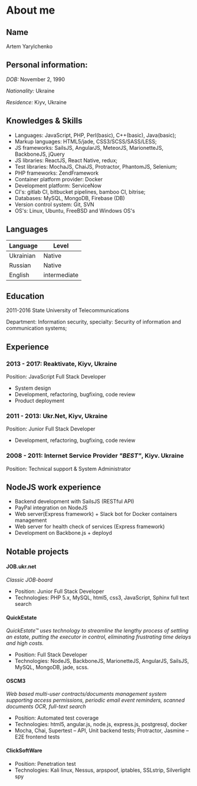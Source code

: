 # About me

## Name
Artem Yarylchenko

## Personal information:
*DOB:* November 2, 1990

*Nationality:* Ukraine

*Residence:* Kiyv, Ukraine

## Knowledges & Skills
- Languages: JavaScript, PHP, Perl(basic), C++(basic), Java(basic);
- Markup languages: HTML5/jade, CSS3/SCSS/SASS/LESS;
- JS frameworks: SailsJS, AngularJS, MeteorJS, MarionetteJS, BackboneJS, jQuery
- JS libraries: ReactJS, React Native, redux;
- Test libraries: MochaJS, ChaiJS, Protractor, PhantomJS, Selenium;
- PHP frameworks: ZendFramework
- Container platform provider: Docker
- Development platform: ServiceNow
- CI's: gitlab CI, bitbucket pipelines, bamboo CI, bitrise;
- Databases: MySQL, MongoDB, Firebase (DB)
- Version control system: Git, SVN
- OS's: Linux, Ubuntu, FreeBSD and Windows OS's

## Languages
Language | Level
--- | ---
Ukrainian | Native
Russian | Native
English | intermediate

## Education
2011-2016 State University of Telecommunications

Department: Information security, specialty:  Security of information and communication systems;

## Experience
### 2013 - 2017: Reaktivate, Kiyv, Ukraine

Position: JavaScript Full Stack Developer

- System design
- Development, refactoring, bugfixing, code review
- Product deployment

### 2011 - 2013: Ukr.Net, Kiyv, Ukraine

Position: Junior Full Stack Developer

- Development, refactoring, bugfixing, code review

### 2008 - 2011: Internet Service Provider *"BEST"*, Kiyv. Ukraine

Position: Technical support & System Administrator


## NodeJS work experience
- Backend development with SailsJS (RESTful API)
- PayPal integration on NodeJS
- Web server(Express framework) + Slack bot for Docker containers management
- Web server for health check of services (Express framework)
- Development on Backbone.js + deployd 


## Notable projects
#### JOB.ukr.net
*Classic JOB-board*

- Position: Junior Full Stack Developer
- Technologies: PHP 5.x, MySQL, html5, css3, JavaScript, Sphinx full text search

#### QuickEstate
*QuickEstate™ uses technology to streamline the lengthy process of settling an estate, putting the executor in control, eliminating frustrating time delays and high costs.*

- Position: Full Stack Developer
- Technologies: NodeJS, BackboneJS, MarionetteJS, AngularJS, SailsJS, MySQL, MongoDB, jade, scss.

#### OSCM3
*Web based multi-user contracts/documents management system supporting access permissions, periodic email event reminders, scanned documents OCR, full-text search*

- Position: Automated test coverage
- Technologies: html5, angular.js, node.js, express.js, postgresql, docker
- Mocha, Chai, Supertest – API, Unit backend tests; Protractor, Jasmine – E2E frontend tests

#### ClickSoftWare

- Position: Penetration test
- Technologies: Kali linux, Nessus, arpspoof, iptables, SSLstrip, Silverlight spy
